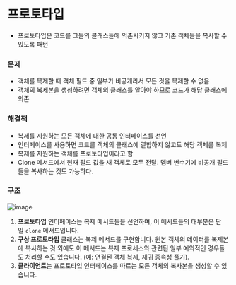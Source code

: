 # 프로토타입

- 프로토타입은 코드를 그들의 클래스들에 의존시키지 않고 기존 객체들을 복사할 수 있도록 패턴

### 문제

- 객체를 복제할 때 객체 필드 중 일부가 비공개라서 모든 것을 복제할 수 없음
- 객체의 복제본을 생성하려면 객체의 클래스를 알아야 하므로 코드가 해당 클래스에 의존

### 해결책

- 복제를 지원하는 모든 객체에 대한 공통 인터페이스를 선언
- 인터페이스를 사용하면 코드를 객체의 클래스에 결합하지 않고도 해당 객체를 복제
- 복제를 지원하는 객체를 프로토타입이라고 함
- Clone 메서드에서 현재 필드 값을 새 객체로 모두 전달. 멤버 변수기에 비공개 필드들을 복사하는 것도 가능하다.

### 구조

![image](https://github.com/user-attachments/assets/4a7fb9b0-5c6c-494f-96ea-60ca0321e5a3)


1. **프로토타입** 인터페이스는 복제 메서드들을 선언하며, 이 메서드들의 대부분은 단일 `clone` 메서드입니다.
2. **구상 프로토타입** 클래스는 복제 메서드를 구현합니다. 원본 객체의 데이터를 복제본에 복사하는 것 외에도 이 메서드는 복제 프로세스와 관련된 일부 예외적인 경우들도 처리할 수도 있습니다. (예: 연결된 객체 복제, 재귀 종속성 풀기).
3. **클라이언트**는 프로토타입 인터페이스를 따르는 모든 객체의 복사본을 생성할 수 있습니다.
